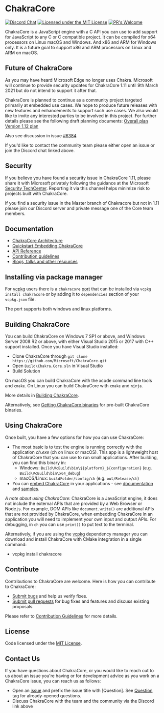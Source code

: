 # ChakraCore

[![Discord Chat](https://img.shields.io/discord/695166668967510077?label=Discord&logo=Discord)](https://discord.gg/dgRawPdNuC)
[![Licensed under the MIT License](https://img.shields.io/badge/License-MIT-blue.svg)](https://github.com/Microsoft/ChakraCore/blob/master/LICENSE.txt)
[![PR's Welcome](https://img.shields.io/badge/PRs%20-welcome-brightgreen.svg)](#contribute)

ChakraCore is a JavaScript engine with a C API you can use to add support for JavaScript to any C or C compatible project. It can be compiled for x64 processors on Linux macOS and Windows. And x86 and ARM for Windows only. It is a future goal to support x86 and ARM processors on Linux and ARM on macOS. 

## Future of ChakraCore

As you may have heard Microsoft Edge no longer uses Chakra. Microsoft will continue to provide security updates for ChakraCore 1.11 until 9th March 2021 but do not intend to support it after that.

ChakraCore is planned to continue as a community project targeted primarily at embedded use cases. We hope to produce future releases with new features and enhancements to support such use cases. We also would like to invite any interested parties to be involved in this project. For further details please see the following draft planning documents:
[Overall plan](https://github.com/chakra-core/org/blob/master/ChakraCore%20Future%20Plan.md)
[Version 1.12 plan](https://github.com/chakra-core/org/blob/master/Release%201.12%20plan.md)

Also see discussion in issue [#6384](https://github.com/microsoft/ChakraCore/issues/6384)

If you'd like to contact the community team please either open an issue or join the Discord chat linked above.

## Security

If you believe you have found a security issue in ChakraCore 1.11, please share it with Microsoft privately following the guidance at the Microsoft [Security TechCenter](https://technet.microsoft.com/en-us/security/ff852094). Reporting it via this channel helps minimize risk to projects built with ChakraCore.

If you find a security issue in the Master branch of Chakracore but not in 1.11 please join our Discord server and private message one of the Core team members.

## Documentation

* [ChakraCore Architecture](https://github.com/chakra-core/ChakraCore/wiki/Architecture-Overview)
* [Quickstart Embedding ChakraCore](https://github.com/chakra-core/ChakraCore/wiki/Embedding-ChakraCore)
* [API Reference](https://github.com/chakra-core/ChakraCore/wiki/JavaScript-Runtime-%28JSRT%29-Reference)
* [Contribution guidelines](CONTRIBUTING.md)
* [Blogs, talks and other resources](https://github.com/chakra-core/ChakraCore/wiki/Resources)

## Installing via package manager

For [vcpkg](https://github.com/microsoft/vcpkg) users there is a `chakracore` [port](https://github.com/microsoft/vcpkg/tree/master/ports/chakracore) that can be installed via `vcpkg install chakracore` or by adding it to `dependencies` section of your `vcpkg.json` file.

The port supports both windows and linux platforms.

## Building ChakraCore

You can build ChakraCore on Windows 7 SP1 or above, and Windows Server 2008 R2 or above, with either Visual Studio 2015 or 2017 with C++ support installed.  Once you have Visual Studio installed:

* Clone ChakraCore through ```git clone https://github.com/Microsoft/ChakraCore.git```
* Open `Build\Chakra.Core.sln` in Visual Studio
* Build Solution

On macOS you can build ChakraCore with the xcode command line tools and `cmake`.
On Linux you can build ChakraCore with `cmake` and `ninja`.

More details in [Building ChakraCore](https://github.com/chakra-core/ChakraCore/wiki/Building-ChakraCore).

Alternatively, see [Getting ChakraCore binaries](https://github.com/Microsoft/ChakraCore/wiki/Getting-ChakraCore-binaries) for pre-built ChakraCore binaries.

## Using ChakraCore

Once built, you have a few options for how you can use ChakraCore:

* The most basic is to test the engine is running correctly with the application *ch.exe* (ch on linux or macOS).  This app is a lightweight host of ChakraCore that you can use to run small applications.  After building, you can find this binary in:
  * Windows: `Build\VcBuild\bin\${platform}_${configuration}` (e.g. `Build\VcBuild\bin\x64_debug`)
  * macOS/Linux: `buildFolder/config/ch` (e.g. `out/Release/ch`)
* You can [embed ChakraCore](https://github.com/chakra-core/ChakraCore/wiki/Embedding-ChakraCore) in your applications - see [documentation](https://github.com/chakra-core/ChakraCore/wiki/Embedding-ChakraCore) and [samples](https://aka.ms/chakracoresamples).

_A note about using ChakraCore_: ChakraCore is a JavaScript engine, it does not include the external APIs that are provided by a Web Browser or Node.js.  For example, DOM APIs like ```document.write()``` are additional APIs that are not provided by ChakraCore, when embedding ChakraCore in an application you will need to implement your own input and output APIs. For debugging, in `ch` you can use ```print()``` to put text to the terminal.

Alternatively, if you are using the [vcpkg](https://github.com/Microsoft/vcpkg/) dependency manager you can download and install ChakraCore with CMake integration in a single command:
* vcpkg install chakracore

## Contribute

Contributions to ChakraCore are welcome.  Here is how you can contribute to ChakraCore:

* [Submit bugs](https://github.com/chakra-core/ChakraCore/issues) and help us verify fixes.
* [Submit pull requests](https://github.com/chakra-core/ChakraCore/pulls) for bug fixes and features and discuss existing proposals

Please refer to [Contribution Guidelines](CONTRIBUTING.md) for more details.

## License

Code licensed under the [MIT License](https://github.com/chakra-core/ChakraCore/blob/master/LICENSE.txt).

## Contact Us

If you have questions about ChakraCore, or you would like to reach out to us about an issue you're having or for development advice as you work on a ChakraCore issue, you can reach us as follows:

* Open an [issue](https://github.com/chakra-core/ChakraCore/issues/new) and prefix the issue title with [Question]. See [Question](https://github.com/chakra-core/ChakraCore/issues?q=label%3AQuestion) tag for already-opened questions.
* Discuss ChakraCore with the team and the community via the Discord link above
